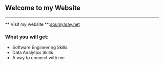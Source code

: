 ## Welcome to my Website
---
** Visit my website **:[soumyaray.net](https://www.soumyaray.net)
### What you will get:
- Software Engineering Skills
- Data Analytics Skills
- A way to connect with me


